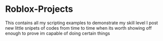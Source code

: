 # Roblox-Projects
This contains all my scripting examples to demonstrate my skill level
I post new little snipets of codes from time to time when its worth showing off enough to prove im capable of doing certain things
